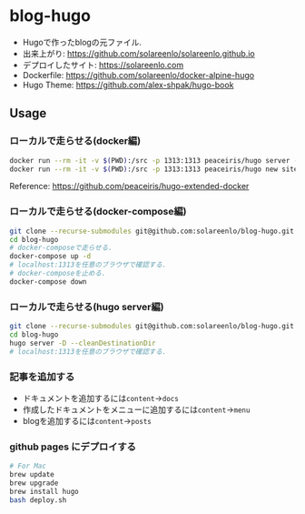 # blog-hugo
- Hugoで作ったblogの元ファイル.
- 出来上がり: https://github.com/solareenlo/solareenlo.github.io
- デプロイしたサイト: https://solareenlo.com
- Dockerfile: https://github.com/solareenlo/docker-alpine-hugo
- Hugo Theme: https://github.com/alex-shpak/hugo-book

## Usage

### ローカルで走らせる(docker編)
```bash
docker run --rm -it -v $(PWD):/src -p 1313:1313 peaceiris/hugo server --bind=0.0.0.0
docker run --rm -it -v $(PWD):/src -p 1313:1313 peaceiris/hugo new site test
```

Reference: https://github.com/peaceiris/hugo-extended-docker

### ローカルで走らせる(docker-compose編)
```bash
git clone --recurse-submodules git@github.com:solareenlo/blog-hugo.git
cd blog-hugo
# docker-composeで走らせる.
docker-compose up -d
# localhost:1313を任意のブラウザで確認する.
# docker-composeを止める.
docker-compose down
```

### ローカルで走らせる(hugo server編)
```bash
git clone --recurse-submodules git@github.com:solareenlo/blog-hugo.git
cd blog-hugo
hugo server -D --cleanDestinationDir
# localhost:1313を任意のブラウザで確認する.
```

### 記事を追加する
- ドキュメントを追加するには`content`->`docs`
- 作成したドキュメントをメニューに追加するには`content`->`menu`
- blogを追加するには`content`->`posts`

### github pages にデプロイする
```bash
# For Mac
brew update
brew upgrade
brew install hugo
bash deploy.sh
```
